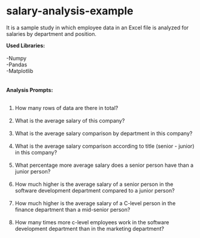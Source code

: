 # salary-analysis-example
It is a sample study in which employee data in an Excel file is analyzed for salaries by department and position.

<b>Used Libraries:</b><br><br>
-Numpy<br>
-Pandas<br>
-Matplotlib<br>
<br><br>
<b>Analysis Prompts:</b><br><br>

1) How many rows of data are there in total?<br><br>
2) What is the average salary of this company?<br><br>
3) What is the average salary comparison by department in this company?<br><br>
4) What is the average salary comparison according to title (senior - junior) in this company?<br><br>
5) What percentage more average salary does a senior person have than a junior person?<br><br>
6) How much higher is the average salary of a senior person in the software development department compared to a junior person?<br><br>
7) How much higher is the average salary of a C-level person in the finance department than a mid-senior person?<br><br>
8) How many times more c-level employees work in the software development department than in the marketing department?<br>

